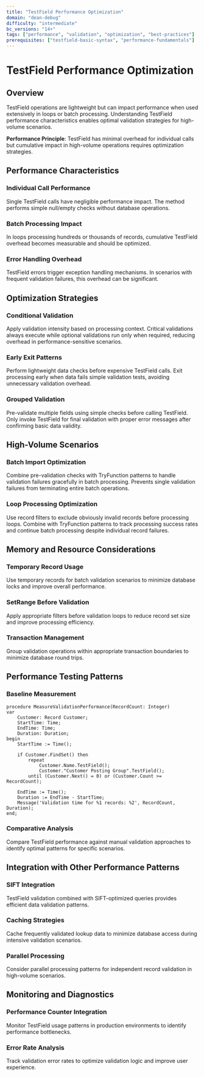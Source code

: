 ```yaml
---
title: "TestField Performance Optimization"
domain: "dean-debug"
difficulty: "intermediate"
bc_versions: "14+"
tags: ["performance", "validation", "optimization", "best-practices"]
prerequisites: ["testfield-basic-syntax", "performance-fundamentals"]
---
```

# TestField Performance Optimization

## Overview

TestField operations are lightweight but can impact performance when used extensively in loops or batch processing. Understanding TestField performance characteristics enables optimal validation strategies for high-volume scenarios.

**Performance Principle**: TestField has minimal overhead for individual calls but cumulative impact in high-volume operations requires optimization strategies.

## Performance Characteristics

### Individual Call Performance
Single TestField calls have negligible performance impact. The method performs simple null/empty checks without database operations.

### Batch Processing Impact
In loops processing hundreds or thousands of records, cumulative TestField overhead becomes measurable and should be optimized.

### Error Handling Overhead
TestField errors trigger exception handling mechanisms. In scenarios with frequent validation failures, this overhead can be significant.

## Optimization Strategies

### Conditional Validation
Apply validation intensity based on processing context. Critical validations always execute while optional validations run only when required, reducing overhead in performance-sensitive scenarios.

### Early Exit Patterns
Perform lightweight data checks before expensive TestField calls. Exit processing early when data fails simple validation tests, avoiding unnecessary validation overhead.

### Grouped Validation
Pre-validate multiple fields using simple checks before calling TestField. Only invoke TestField for final validation with proper error messages after confirming basic data validity.

## High-Volume Scenarios

### Batch Import Optimization
Combine pre-validation checks with TryFunction patterns to handle validation failures gracefully in batch processing. Prevents single validation failures from terminating entire batch operations.

### Loop Processing Optimization
Use record filters to exclude obviously invalid records before processing loops. Combine with TryFunction patterns to track processing success rates and continue batch processing despite individual record failures.

## Memory and Resource Considerations

### Temporary Record Usage
Use temporary records for batch validation scenarios to minimize database locks and improve overall performance.

### SetRange Before Validation
Apply appropriate filters before validation loops to reduce record set size and improve processing efficiency.

### Transaction Management
Group validation operations within appropriate transaction boundaries to minimize database round trips.

## Performance Testing Patterns

### Baseline Measurement
```al
procedure MeasureValidationPerformance(RecordCount: Integer)
var
    Customer: Record Customer;
    StartTime: Time;
    EndTime: Time;
    Duration: Duration;
begin
    StartTime := Time();
    
    if Customer.FindSet() then
        repeat
            Customer.Name.TestField();
            Customer."Customer Posting Group".TestField();
        until (Customer.Next() = 0) or (Customer.Count >= RecordCount);
    
    EndTime := Time();
    Duration := EndTime - StartTime;
    Message('Validation time for %1 records: %2', RecordCount, Duration);
end;
```

### Comparative Analysis
Compare TestField performance against manual validation approaches to identify optimal patterns for specific scenarios.

## Integration with Other Performance Patterns

### SIFT Integration
TestField validation combined with SIFT-optimized queries provides efficient data validation patterns.

### Caching Strategies
Cache frequently validated lookup data to minimize database access during intensive validation scenarios.

### Parallel Processing
Consider parallel processing patterns for independent record validation in high-volume scenarios.

## Monitoring and Diagnostics

### Performance Counter Integration
Monitor TestField usage patterns in production environments to identify performance bottlenecks.

### Error Rate Analysis
Track validation error rates to optimize validation logic and improve user experience.

